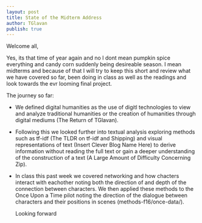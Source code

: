 ```yaml
---
layout: post
title: State of the Midterm Address
author: TGlavan
publish: true
---
```


Welcome all,

  Yes, its that time of year again and no I dont mean pumpkin spice everything and candy corn suddenly being desireable season.  I mean midterms and because of that I will try to keep this short and review what we have covered so far, been doing in class as well as the readings and look towards the evr looming final project.

The journey so far:

* We defined digital humanities as the use of digitl technologies to view and analyze traditional humanities or the creation of humanities through digital mediums (The Return of TGlavan).

* Following this we looked further into textual analysis exploring methods such as tf-idf (The TLDR on tf-idf and Shipping) and visual representations of text (Insert Clever Blog Name Here) to derive information without reading the full text or gain a deeper understanding of the construction of a text (A Large Amount of Difficulty Concerning Zip).

* In class this past week we covered networking and how chacters interact with eachother noting both the direction of and depth of the connection between characters. We then applied these methods to the Once Upon a Time pilot noting the direction of the dialogue between characters and their positions in scenes (methods-f16/once-data/).

  Looking forward 


